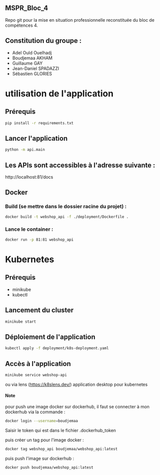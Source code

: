 ## MSPR_Bloc_4

Repo git pour la mise en situation professionnelle reconstituée du bloc de compétences 4.

## Constitution du groupe :

- Adel Ould Ouelhadj
- Boudjemaa AKHAM
- Guillaume GAY
- Jean-Daniel SPADAZZI
- Sébastien GLORIES

# utilisation de l'application

## Prérequis

```sh
pip install -r requirements.txt
```

## Lancer l'application

```sh
python -m api.main
```

## Les APIs sont accessibles à l'adresse suivante :

http://localhost:81/docs

## Docker

### Build (se mettre dans le dossier racine du projet) :

```sh
docker build -t webshop_api -f ./deployment/Dockerfile .
```

### Lance le container :

```sh
docker run -p 81:81 webshop_api
```

# Kubernetes

## Prérequis

- minikube
- kubectl

## Lancement du cluster

```sh
minikube start
```

## Déploiement de l'application

```sh
kubectl apply -f deployment/k8s-deployment.yaml
```

## Accès à l'application

```sh
minikube service webshop-api
```

ou via lens (https://k8slens.dev/) application desktop pour kubernetes

#### Note

pour push une image docker sur dockerhub, il faut se connecter à mon dockerhub via la commande :

```sh
docker login --username=boudjemaa
```

Saisir le token qui est dans le fichier .dockerhub_token

puis créer un tag pour l'image docker :

```sh
docker tag webshop_api boudjemaa/webshop_api:latest
```

puis push l'image sur dockerhub :

```sh
docker push boudjemaa/webshop_api:latest
```

